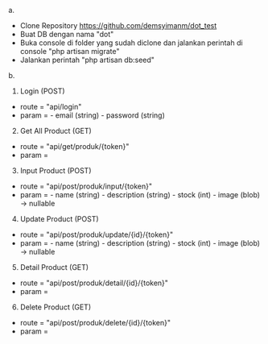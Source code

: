 a. 
- Clone Repository https://github.com/demsyimanm/dot_test
- Buat DB dengan nama "dot"
- Buka console di folder yang sudah diclone dan jalankan perintah di console "php artisan migrate"
- Jalankan perintah "php artisan db:seed"

b. 
1. Login (POST)
  - route = "api/login" 
  - param = - email (string) 
            - password (string)

2. Get All Product (GET)
  - route = "api/get/produk/{token}" 
  - param = 
  
3. Input Product (POST)
  - route = "api/post/produk/input/{token}" 
  - param = - name (string) 
            - description (string)
            - stock (int)
            - image (blob) -> nullable
            
4. Update Product (POST)
  - route = "api/post/produk/update/{id}/{token}" 
  - param = - name (string) 
            - description (string)
            - stock (int)
            - image (blob) -> nullable
            
5. Detail Product (GET)
  - route = "api/post/produk/detail/{id}/{token}" 
  - param = 
  
6. Delete Product (GET)
  - route = "api/post/produk/delete/{id}/{token}" 
  - param = 
